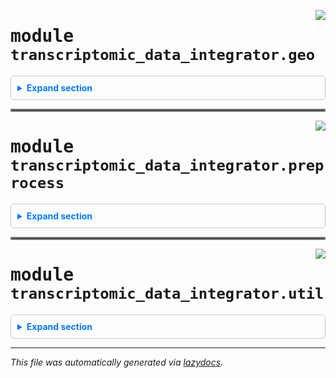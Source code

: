 <!-- markdownlint-disable -->


<a href="https://github.com/fogg-lab/transcriptomic-data-integrator/blob/main/src/transcriptomic_data_integrator/geo.py#L0"><img align="right" style="float:right;" src="https://img.shields.io/badge/-source-cccccc?style=flat-square"></a>

# <kbd>module</kbd> `transcriptomic_data_integrator.geo`


<details class="collapsible-section" style="border: 1px solid #ccc; border-radius: 5px; padding: 10px;">
  <summary class="collapsible-title" style="cursor: pointer; color: #007bff; font-weight: bold; margin: -10px; padding: 10px;">Expand section</summary>





---

<a href="https://github.com/fogg-lab/transcriptomic-data-integrator/blob/main/src/transcriptomic_data_integrator/geo.py#L18"><img align="right" style="float:right;" src="https://img.shields.io/badge/-source-cccccc?style=flat-square"></a>

## <kbd>function</kbd> `get_entrez_email`

```python
get_entrez_email()
```

Retrieve the email for NCBI API. 



**Returns:**
 
 - <b>`str`</b>:  The email address read from the email_for_ncbi_tracking.txt file within the package. 


---

<a href="https://github.com/fogg-lab/transcriptomic-data-integrator/blob/main/src/transcriptomic_data_integrator/geo.py#L32"><img align="right" style="float:right;" src="https://img.shields.io/badge/-source-cccccc?style=flat-square"></a>

## <kbd>function</kbd> `check_entrez_email`

```python
check_entrez_email(func)
```

Decorator to check and set the Entrez email if it is None. 



**Args:**
 
 - <b>`func`</b> (function):  The function to be decorated. 



**Returns:**
 
 - <b>`function`</b>:  The wrapped function. 


---

<a href="https://github.com/fogg-lab/transcriptomic-data-integrator/blob/main/src/transcriptomic_data_integrator/geo.py#L51"><img align="right" style="float:right;" src="https://img.shields.io/badge/-source-cccccc?style=flat-square"></a>

## <kbd>function</kbd> `accession_from_id`

```python
accession_from_id(
    geo_identifier,
    default_accession=None,
    exception_on_http_error=False,
    warn_on_http_error=True
)
```

Retrieve GEO accession given a GEO identifier. 



**Args:**
 
 - <b>`geo_identifier`</b> (str):  The GEO identifier for the query. 
 - <b>`exception_on_http_error`</b> (bool, optional):  If True, raise an exception on HTTP error. Defaults to False. 
 - <b>`warn_on_http_error`</b> (bool, optional):  If True, print a warning on HTTP error. Defaults to True. 



**Returns:**
 
 - <b>`str or None`</b>:  The corresponding GEO accession if found, else None. 


---

<a href="https://github.com/fogg-lab/transcriptomic-data-integrator/blob/main/src/transcriptomic_data_integrator/geo.py#L83"><img align="right" style="float:right;" src="https://img.shields.io/badge/-source-cccccc?style=flat-square"></a>

## <kbd>function</kbd> `id_from_accession`

```python
id_from_accession(
    geo_accession,
    exception_on_http_error=False,
    warn_on_http_error=True
)
```

Retrieve GEO identifier given a GEO accession. 



**Args:**
 
 - <b>`geo_accession`</b> (str):  The GEO accession for the query. 
 - <b>`exception_on_http_error`</b> (bool, optional):  If True, raise an exception on HTTP error. Defaults to False. 
 - <b>`warn_on_http_error`</b> (bool, optional):  If True, print a warning on HTTP error. Defaults to True. 



**Returns:**
 
 - <b>`str or None`</b>:  The corresponding GEO identifier if found, else None. 


---

<a href="https://github.com/fogg-lab/transcriptomic-data-integrator/blob/main/src/transcriptomic_data_integrator/geo.py#L109"><img align="right" style="float:right;" src="https://img.shields.io/badge/-source-cccccc?style=flat-square"></a>

## <kbd>function</kbd> `get_accessions_from_ids`

```python
get_accessions_from_ids(
    geo_ids,
    default_accession=None,
    exception_on_http_error=False,
    warn_on_http_error=True
)
```

Retrieve a list of GEO accessions given a list of GEO identifiers. 



**Args:**
 
 - <b>`geo_ids`</b> (list of str):  The GEO identifiers for the query. 
 - <b>`exception_on_http_error`</b> (bool, optional):  If True, raise an exception on HTTP error. Defaults to False. 
 - <b>`warn_on_http_error`</b> (bool, optional):  If True, print a warning on HTTP error. Defaults to True. 
 - <b>`default_accession`</b> (NoneType or str, optional):  Default value to use for study accession if it could not be found (e.g. None or "unknown"). 



**Returns:**
 
 - <b>`list of str`</b>:  The corresponding GEO accessions. 


---

<a href="https://github.com/fogg-lab/transcriptomic-data-integrator/blob/main/src/transcriptomic_data_integrator/geo.py#L127"><img align="right" style="float:right;" src="https://img.shields.io/badge/-source-cccccc?style=flat-square"></a>

## <kbd>function</kbd> `get_study_description`

```python
get_study_description(
    geo_id,
    exception_on_http_error=False,
    warn_on_http_error=True
)
```

Retrieve GEO study description given an identifier. 



**Args:**
 
 - <b>`geo_id`</b> (str):  The GEO identifier for the query. 
 - <b>`exception_on_http_error`</b> (bool, optional):  If True, raise an exception on HTTP error. Defaults to False. 
 - <b>`warn_on_http_error`</b> (bool, optional):  If True, print a warning on HTTP error. Defaults to True. 



**Returns:**
 
 - <b>`str or None`</b>:  The corresponding study description if found, else None. 


---

<a href="https://github.com/fogg-lab/transcriptomic-data-integrator/blob/main/src/transcriptomic_data_integrator/geo.py#L160"><img align="right" style="float:right;" src="https://img.shields.io/badge/-source-cccccc?style=flat-square"></a>

## <kbd>function</kbd> `get_descriptions_from_ids`

```python
get_descriptions_from_ids(
    geo_study_ids,
    convert_to_accessions=True,
    default_accession=None
)
```

Retrieve GEO study description given an identifier. 



**Args:**
 
 - <b>`geo_id`</b> (str):  The GEO identifier for the query. 
 - <b>`exception_on_http_error`</b> (bool, optional):  If True, raise an exception on HTTP error. Defaults to False. 
 - <b>`warn_on_http_error`</b> (bool, optional):  If True, print a warning on HTTP error. Defaults to True. 
 - <b>`default_accession`</b> (NoneType or str, optional):  Default value to use for study accession if it could not be found (e.g. None or "unknown"). 



**Returns:**
 
 - <b>`str or None`</b>:  The corresponding study description if found, else None. 


---

<a href="https://github.com/fogg-lab/transcriptomic-data-integrator/blob/main/src/transcriptomic_data_integrator/geo.py#L180"><img align="right" style="float:right;" src="https://img.shields.io/badge/-source-cccccc?style=flat-square"></a>

## <kbd>function</kbd> `search_geo`

```python
search_geo(
    query,
    db='gds',
    max_results=25,
    exception_on_http_error=False,
    warn_on_http_error=True
)
```

Retrieve a list of GEO identifiers given a search query. 



**Args:**
 
 - <b>`query`</b> (str):  The search query string. 
 - <b>`db`</b> (str, optional):  The database to search. Defaults to "gds." 
 - <b>`max_results`</b> (int, optional):  The maximum number of results to return. Defaults to 25. 
 - <b>`exception_on_http_error`</b> (bool, optional):  If True, raise an exception on HTTP error. Defaults to False. 
 - <b>`warn_on_http_error`</b> (bool, optional):  If True, print a warning on HTTP error. Defaults to True. 



**Returns:**
 
 - <b>`list`</b>:  List of GEO identifiers corresponding to the query. 


---

<a href="https://github.com/fogg-lab/transcriptomic-data-integrator/blob/main/src/transcriptomic_data_integrator/geo.py#L210"><img align="right" style="float:right;" src="https://img.shields.io/badge/-source-cccccc?style=flat-square"></a>

## <kbd>function</kbd> `download_geo_expression_data`

```python
download_geo_expression_data(gse: GSE, output_dir=None, timeout=10)
```

Download raw microarray data or RNASeq counts from a GEO accession. 



**Args:**
 
 - <b>`gse`</b> (GEOparse.GEOTypes.GSE):  The GEO series object. 
 - <b>`output_dir`</b> (str, optional):  The directory to save the raw data.  Defaults to None (save to current working directory). 
 - <b>`timeout`</b> (int, optional):  The timeout in seconds for the HTTP request. Defaults to 10. 


---

<a href="https://github.com/fogg-lab/transcriptomic-data-integrator/blob/main/src/transcriptomic_data_integrator/geo.py#L252"><img align="right" style="float:right;" src="https://img.shields.io/badge/-source-cccccc?style=flat-square"></a>

## <kbd>function</kbd> `get_geo_clinical_characteristics`

```python
get_geo_clinical_characteristics(gse: GSE, output_file=None)
```

Parse clinical data from a GEO accession. 



**Args:**
 
 - <b>`gse`</b> (GEOparse.GEOTypes.GSE):  The GEO series object. 
 - <b>`output_file`</b> (str, Optional):  The file to save the clinical data. Defaults to None.  If None, file is saved to {accession}_clinical_data.tsv in current working directory. 


---

<a href="https://github.com/fogg-lab/transcriptomic-data-integrator/blob/main/src/transcriptomic_data_integrator/geo.py#L318"><img align="right" style="float:right;" src="https://img.shields.io/badge/-source-cccccc?style=flat-square"></a>

## <kbd>function</kbd> `weighted_average_group`

```python
weighted_average_group(df, weights)
```

Aggregates groups of rows in a Pandas DataFrame using a weighted average. 



**Args:**
 
 - <b>`df`</b> (pd.DataFrame):  Input DataFrame containing the data. 
 - <b>`weights`</b> (list):  List of weights corresponding to the rows of the DataFrame. 



**Returns:**
 
 - <b>`result`</b> (pd.DataFrame):  Aggregated DataFrame with weighted averages. 


---

<a href="https://github.com/fogg-lab/transcriptomic-data-integrator/blob/main/src/transcriptomic_data_integrator/geo.py#L344"><img align="right" style="float:right;" src="https://img.shields.io/badge/-source-cccccc?style=flat-square"></a>

## <kbd>function</kbd> `clean_gpl_annotation_column_values`

```python
clean_gpl_annotation_column_values(annotation_column: Series) → Series
```

Ensure all values in the annotation column are strings using ' // ' as separator. 



**Args:**
 
 - <b>`annotation_column`</b> (pandas.Series):  The annotation column. 

**Returns:**
 
 - <b>`pandas.Series`</b>:  The cleaned annotation column. 


---

<a href="https://github.com/fogg-lab/transcriptomic-data-integrator/blob/main/src/transcriptomic_data_integrator/geo.py#L357"><img align="right" style="float:right;" src="https://img.shields.io/badge/-source-cccccc?style=flat-square"></a>

## <kbd>function</kbd> `get_gene_mapper`

```python
get_gene_mapper(gpl: GPL) → dict
```

raise exception if annotation not parsable 


---

<a href="https://github.com/fogg-lab/transcriptomic-data-integrator/blob/main/src/transcriptomic_data_integrator/geo.py#L405"><img align="right" style="float:right;" src="https://img.shields.io/badge/-source-cccccc?style=flat-square"></a>

## <kbd>function</kbd> `map_probes_to_genes`

```python
map_probes_to_genes(expression_df, gse: GSE)
```

Map probes to genes. The identifiers used for genes will either be symbols,  Entrez IDs, or Ensembl IDs, depending on what the platform annotation table contains. 



**Args:**
 
 - <b>`expression_df`</b> (pandas.DataFrame):  Expression data. 
 - <b>`gse`</b> (GEOparse.GEOTypes.GSE):  The GEO series object. 



**Returns:**
 
 - <b>`pandas.DataFrame`</b>:  Expression data with probes mapped to genes. 



**Notes:**

> This function maps probes to genes using the platform annotation, then aggregates the expression data for each gene using a weighted average. The weights are calculated as 1 / n, where n is the number of genes associated with each probe. This is performed to avoid biasing the average towards probes with more genes. 


---

<a href="https://github.com/fogg-lab/transcriptomic-data-integrator/blob/main/src/transcriptomic_data_integrator/geo.py#L452"><img align="right" style="float:right;" src="https://img.shields.io/badge/-source-cccccc?style=flat-square"></a>

## <kbd>function</kbd> `extract_gsm`

```python
extract_gsm(column_name: str)
```

Extract a GSM sample name from a given string, or return the original string if not found. 


---

<a href="https://github.com/fogg-lab/transcriptomic-data-integrator/blob/main/src/transcriptomic_data_integrator/geo.py#L457"><img align="right" style="float:right;" src="https://img.shields.io/badge/-source-cccccc?style=flat-square"></a>

## <kbd>function</kbd> `clean_geo_sample_columns`

```python
clean_geo_sample_columns(expr_df: DataFrame)
```

Clean the sample columns of a GEO expression matrix. 



**Args:**
 
 - <b>`expr_df`</b> (pandas.DataFrame):  The expression matrix. 



**Returns:**
 
 - <b>`pandas.DataFrame`</b>:  The expression matrix with cleaned sample columns. 





</details>


<hr style="border:2px solid gray">


<a href="https://github.com/fogg-lab/transcriptomic-data-integrator/blob/main/src/transcriptomic_data_integrator/preprocess.py#L0"><img align="right" style="float:right;" src="https://img.shields.io/badge/-source-cccccc?style=flat-square"></a>

# <kbd>module</kbd> `transcriptomic_data_integrator.preprocess`

<details class="collapsible-section" style="border: 1px solid #ccc; border-radius: 5px; padding: 10px;">
  <summary class="collapsible-title" style="cursor: pointer; color: #007bff; font-weight: bold; margin: -10px; padding: 10px;">Expand section</summary>



Transcriptomic data preprocessing module. 

Functions: 
- normalize_microarray: Normalize microarray expression data in a directory containing CEL.gz files. 
- normalize_rnaseq: Normalize RNA-seq expression data given a file containing raw counts. 
- normalize: Normalize microarray or RNASeq expression data. 
- load_genes_from_file: Read genes from a text file with one gene symbol per line. 
- get_genes_from_msig_set: Fetches genes associated with a given gene set name from MSigDB. 
- convert_genes: Converts a list of genes between different gene identifier formats. 
- select_rows: Select rows in a DataFrame. 
- drop_nan_row_indices: Drop rows where the row index is NaN in an expression matrix. 
- clean_clinical_data: Get filtered and cleaned clinical data table based on a filter specification. 
- join_expression_matrices: Concatenate two or more expression matrices with the same row names. 
- join_and_batch: Join expression matrices, join clinical data tables, and assign batches. 
- batch_correction: Perform batch correction on expression data. 


---

<a href="https://github.com/fogg-lab/transcriptomic-data-integrator/blob/main/src/transcriptomic_data_integrator/preprocess.py#L42"><img align="right" style="float:right;" src="https://img.shields.io/badge/-source-cccccc?style=flat-square"></a>

## <kbd>function</kbd> `normalize_microarray`

```python
normalize_microarray(input_dir, output_file, remove_cel_dir=False)
```

Normalize microarray expression data given a directory containing CEL.gz files. 



**Args:**
 
 - <b>`input_dir`</b> (str):  Path to the directory containing CEL.gz files. 
 - <b>`output_file`</b> (str):  Path to the output file. 
 - <b>`remove_cel_dir`</b> (bool, optional):  If True, remove the input directory after normalization.  Defaults to False. 


---

<a href="https://github.com/fogg-lab/transcriptomic-data-integrator/blob/main/src/transcriptomic_data_integrator/preprocess.py#L61"><img align="right" style="float:right;" src="https://img.shields.io/badge/-source-cccccc?style=flat-square"></a>

## <kbd>function</kbd> `normalize_rnaseq`

```python
normalize_rnaseq(expression_file, clinical_file, output_file)
```

Normalize RNA-seq expression data given a file containing raw counts. 



**Args:**
 
 - <b>`expression_file`</b> (str):  Path to the input file containing raw counts. 
 - <b>`clinical_file`</b> (str):  Path to the input file containing clinical data. 
 - <b>`output_file`</b> (str):  Path to the output file. 


---

<a href="https://github.com/fogg-lab/transcriptomic-data-integrator/blob/main/src/transcriptomic_data_integrator/preprocess.py#L76"><img align="right" style="float:right;" src="https://img.shields.io/badge/-source-cccccc?style=flat-square"></a>

## <kbd>function</kbd> `normalize`

```python
normalize(input_path, output_file, clinical_file=None)
```

Normalize microarray or RNASeq expression data. 



**Args:**
 
 - <b>`input_path`</b> (str):  Path to the input file (for RNASeq) or directory (for microarray). 
 - <b>`output_file`</b> (str):  Path to the output file. 
 - <b>`clinical_file`</b> (str, optional):  Path to the input file containing clinical data.  Not required for microarray. 


---

<a href="https://github.com/fogg-lab/transcriptomic-data-integrator/blob/main/src/transcriptomic_data_integrator/preprocess.py#L91"><img align="right" style="float:right;" src="https://img.shields.io/badge/-source-cccccc?style=flat-square"></a>

## <kbd>function</kbd> `load_genes_from_file`

```python
load_genes_from_file(filename)
```

Read genes from a text file with one gene symbol per line. 



**Args:**
 
 - <b>`filename`</b> (str):  Path to the text file containing gene symbols. 



**Returns:**
 
 - <b>`list`</b>:  List of gene symbols. 


---

<a href="https://github.com/fogg-lab/transcriptomic-data-integrator/blob/main/src/transcriptomic_data_integrator/preprocess.py#L106"><img align="right" style="float:right;" src="https://img.shields.io/badge/-source-cccccc?style=flat-square"></a>

## <kbd>function</kbd> `get_genes_from_msig_set`

```python
get_genes_from_msig_set(gene_set_name, species='human')
```

Fetches the genes associated with a given gene set name from the MSigDB (e.g, NABA_MATRISOME). 

This function constructs a URL for the specified gene set name and species, then performs a GET request to fetch the associated genes in JSON format from the Molecular Signatures Database (MSigDB). 



**Args:**
 
 - <b>`gene_set_name`</b> (str):  The name of the gene set for which to fetch the associated genes. 
 - <b>`species`</b> (str, optional):  The species for which to fetch the gene set. Defaults to "human". 



**Returns:**
 
 - <b>`list[str]`</b>:  A list of gene symbols associated with the specified gene set name. 



**Raises:**
 
 - <b>`HTTPError`</b>:  If the GET request to the MSigDB results in an error. 


---

<a href="https://github.com/fogg-lab/transcriptomic-data-integrator/blob/main/src/transcriptomic_data_integrator/preprocess.py#L128"><img align="right" style="float:right;" src="https://img.shields.io/badge/-source-cccccc?style=flat-square"></a>

## <kbd>function</kbd> `convert_genes`

```python
convert_genes(
    genes: Iterable,
    in_format: str,
    out_format: str,
    species: str = 'human',
    returnall: bool = False
) → Series
```

Converts a list of genes between formats 'entrezgene', 'ensembl.gene', and 'symbol'. 



**Args:**
 
 - <b>`genes`</b> (Union[List, pd.Series]):  A list of genes. 
 - <b>`in_format`</b> (str):  The format of the input genes. 
 - <b>`out_format`</b> (str):  The format of the output genes. 
 - <b>`species`</b> (str, optional):  The species of the genes. Defaults to "human". 
 - <b>`returnall`</b> (bool, optional):  Whether to return return complete lists of duplicate  or missing query terms. Defaults to False. 



**Returns:**
 
 - <b>`pd.Series`</b>:  Query results. Index is the input genes, values are the output genes. 


---

<a href="https://github.com/fogg-lab/transcriptomic-data-integrator/blob/main/src/transcriptomic_data_integrator/preprocess.py#L159"><img align="right" style="float:right;" src="https://img.shields.io/badge/-source-cccccc?style=flat-square"></a>

## <kbd>function</kbd> `select_rows`

```python
select_rows(df, values, column=None)
```

Select rows in DataFrame. 



**Args:**
 
 - <b>`df`</b> (pandas.DataFrame):  The data frame. 
 - <b>`values`</b> (list):  The values to select (e.g., ["A2M","A2ML1","ABI3BP"]). 
 - <b>`column`</b> (str, optional):  The column name (e.g., "gene_symbol"). If None, the index is used. 



**Returns:**
 
 - <b>`pandas.DataFrame`</b>:  The selected rows. 



**Example:**
 ``` import transcriptomic_data_integrator as tdi```
    >>> expression_df = pd.DataFrame({"GSM1234": [3.452, 4.123, 5.678, 6.789],
                                       "GSM5678": [1.234, 2.345, 3.456, 4.567]})
    >>> expression_df.index = ["A1BG", "A2M", "CA10", "SEMA6B"]
    >>> expression_df.index.name = "symbol"
    >>> matrisome_genes = tdi.preprocess.get_genes_from_msig_set("NABA_MATRISOME")
    >>> matrisome_expression_df = tdi.preprocess.select_rows(expression_df, matrisome_genes)
    >>> matrisome_expression_df
             GSM1234 GSM5678
    symbol
        A2M    4.123   2.345
    SEMA6B    6.789   4.567



---

<a href="https://github.com/fogg-lab/transcriptomic-data-integrator/blob/main/src/transcriptomic_data_integrator/preprocess.py#L190"><img align="right" style="float:right;" src="https://img.shields.io/badge/-source-cccccc?style=flat-square"></a>

## <kbd>function</kbd> `drop_nan_row_indices`

```python
drop_nan_row_indices(expr_df: DataFrame)
```

Drop rows where the row index is NaN. 



**Args:**
 
 - <b>`expr_df`</b> (pandas.DataFrame):  The expression matrix. 



**Returns:**
 
 - <b>`pandas.DataFrame`</b>:  The expression matrix with NaN rows dropped. 


---

<a href="https://github.com/fogg-lab/transcriptomic-data-integrator/blob/main/src/transcriptomic_data_integrator/preprocess.py#L202"><img align="right" style="float:right;" src="https://img.shields.io/badge/-source-cccccc?style=flat-square"></a>

## <kbd>function</kbd> `clean_clinical_data`

```python
clean_clinical_data(
    clinical_df: DataFrame,
    specification: dict,
    ignore_case: bool = True,
    drop_no_match_samples: bool = True
) → (<class 'DataFrame'>, <class 'DataFrame'>)
```

Get filtered and cleaned clinical data table based on a filter specification.  The specification contains column names the patterns to extract values for each column.  When multiple patterns match, (e.g. "disease" and "no disease"), the longer match is chosen. 



**Args:**
 
 - <b>`clinical_df`</b> (pd.DataFrame):  The clinical data table. 
 - <b>`specification`</b> (dict):  The filter specification. 
 - <b>`Example`</b>:  `specification={'condition': ['tumor', 'normal'], 'age': [r'\d+']}` 
 - <b>`ignore_case`</b> (bool, optional):  Whether to ignore case when matching patterns. Defaults to True. 
 - <b>`drop_no_match_samples`</b> (bool, optional):  Whether to drop samples that do not match any patterns  for any column. Defaults to True. 



**Returns:**
 
 - <b>`pd.DataFrame`</b>:  The filtered and cleaned clinical data table. 



**Raises:**
 
 - <b>`ValueError`</b>:  If a column name in the specification is not in the clinical data table. 
 - <b>`ValueError`</b>:  If a pattern in the specification is not a valid regular expression. 
 - <b>`ValueError`</b>:  If no patterns match one of the values in a column and  



**Example:**
 ``` import transcriptomic_data_integrator as tdi```
    >>> import pandas as pd
    >>> clinical_df = pd.DataFrame({
             "condition": ["cns tumor tissue", "normal tissue", "normal tissue", "tumor tissue"],
             "age": ["45", "50 yo", "eta: 55 anni", "75 years old"],
             "organism": ["homosapiens", "homosapiens", "homosapiens", "homosapiens"]},
             index=["sample1", "sample2", "sample3", "sample4"])
    >>> clinical_df.index.name = "sample_name"
    >>> specification = {'condition': ['tumor', 'normal'], 'patient_age': [r'\d+']}
    >>> cleaned_clinical_df = tdi.preprocess.clean_clinical_data(clinical_df, specification)
    >>> print(cleaned_clinical_df)
                     condition patient_age
         sample_name                      
         sample1         tumor          45
         sample2        normal          50
         sample3        normal          55
         sample4         tumor          75



---

<a href="https://github.com/fogg-lab/transcriptomic-data-integrator/blob/main/src/transcriptomic_data_integrator/preprocess.py#L282"><img align="right" style="float:right;" src="https://img.shields.io/badge/-source-cccccc?style=flat-square"></a>

## <kbd>function</kbd> `join_expression_matrices`

```python
join_expression_matrices(expression_dataframes: List[DataFrame])
```

Concatenate two expression matrices with the same row names. 



**Args:**
 
 - <b>`expression_dataframes`</b> (list[pd.DataFrame]):  A list of expression matrices. 



**Returns:**
 
 - <b>`pd.DataFrame`</b>:  The concatenated expression matrix. 



**Raises:**
 
 - <b>`ValueError`</b>:  If the expression matrices do not all have the same index (row names). 


---

<a href="https://github.com/fogg-lab/transcriptomic-data-integrator/blob/main/src/transcriptomic_data_integrator/preprocess.py#L303"><img align="right" style="float:right;" src="https://img.shields.io/badge/-source-cccccc?style=flat-square"></a>

## <kbd>function</kbd> `join_and_batch`

```python
join_and_batch(
    expression_dataframes: List[DataFrame],
    clinical_dataframes: List[DataFrame]
) → (<class 'DataFrame'>, <class 'DataFrame'>)
```

Join expression matrices, join the corresponding clinical data tables, and assign batches. 

 This function adds a batch column to the joined clinical table and assigns batch numbers.  For instance, if we have `batches([expr_df1, expr_df2], [clin_df1, clin_df2])`,  samples in `expr_df1`/`clin_df1` are batch 1 and samples in `expr_df2`/`clin_df2` are batch 2. 



**Args:**
 
     - <b>`expression_dataframes`</b> (list[pd.DataFrame]):  A list of expression matrices. 
     - <b>`clinical_dataframes`</b> (list[pd.DataFrame]):  A list of clinical data tables. 



**Returns:**
 
     - <b>`pd.DataFrame`</b>:  The joined expression matrix. 
     - <b>`pd.DataFrame`</b>:  The joined clinical data table. 



**Raises:**
 
     - <b>`ValueError`</b>:  If the column names in an expression matrix do not match the index (row names)  in the clinical data table. 
     - <b>`ValueError`</b>:  If the clinical data tables do not all have the same column names. 



**Example:**
 ``` import transcriptomic_data_integrator as tdi```
        >>> import pandas as pd
        >>> # Dummy expression dataframes
        >>> expr_df1 = pd.DataFrame({"sample1": [1, 2], "sample2": [3, 4]},
                                     index=["gene1", "gene2"])
        >>> expr_df2 = pd.DataFrame({"sample3": [5, 6], "sample4": [7, 8]},
                                     index=["gene1", "gene2"])
        >>> expr_df3 = pd.DataFrame({"sample5": [9, 10], "sample6": [11, 12]},
                                     index=["gene1", "gene2"])
        >>> # Dummy clinical dataframes
        >>> clinical_df1 = pd.DataFrame({"condition": ["tumor", "normal"]},
                                         index=["sample1", "sample2"])
        >>> clinical_df2 = pd.DataFrame({"condition": ["normal", "tumor"]},
                                         index=["sample3", "sample4"])
        >>> clinical_df3 = pd.DataFrame({"condition": ["tumor", "tumor"]},
                                         index=["sample5", "sample6"])
        >>> # Lists of expression and clinical dataframes
        >>> expression_dataframes = [expr_df1, expr_df2, expr_df3]
        >>> clinical_dataframes = [clinical_df1, clinical_df2, clinical_df3]
        >>> # Using the batches function
        >>> expr_joined, clinical_joined = tdi.preprocess.batches(expression_dataframes,
                                                                   clinical_dataframes)
        >>> print("Joined Expression Matrix:")
        >>> print(expr_joined)
        >>> print("
Joined Clinical Data Table:")
        >>> print(clinical_joined)
             Joined Expression Matrix:
                    sample1  sample2  sample3  sample4  sample5  sample6
             gene1        1        3        5        7        9       11
             gene2        2        4        6        8       10       12

             Joined Clinical Data Table:
                     condition  batch
             sample1     tumor      1
             sample2    normal      1
             sample3    normal      2
             sample4     tumor      2
             sample5     tumor      3
             sample6     tumor      3
    



---

<a href="https://github.com/fogg-lab/transcriptomic-data-integrator/blob/main/src/transcriptomic_data_integrator/preprocess.py#L389"><img align="right" style="float:right;" src="https://img.shields.io/badge/-source-cccccc?style=flat-square"></a>

## <kbd>function</kbd> `batch_correction`

```python
batch_correction(
    expression_file: str,
    clinical_file: str,
    variable: str,
    data_type: str,
    factor_levels: List[str],
    output_file: str
)
```

Perform batch correction on expression data. 



**Args:**
 
 - <b>`expression_file`</b> (str):  Path to the input file containing expression data. 
 - <b>`clinical_file`</b> (str):  Path to the input file containing clinical data. 
 - <b>`variable`</b> (str):  The column in the clinical data table to use for batch correction. 
 - <b>`data_type`</b> (str):  The data type of the expression data (microarray or RNASeq). 
 - <b>`factor_levels`</b> (list[str]):  The factor levels of the variable to use for batch correction.  This is used to validate that the clinical data table has the correct factor levels. 
 - <b>`output_file`</b> (str):  Path to the output file. 



**Raises:**
 
 - <b>`ValueError`</b>:  If the clinical data table does not have the correct factor levels. 
 - <b>`ValueError`</b>:  If the data type is not "microarray" or "RNASeq". 
 - <b>`ValueError`</b>:  If the variable is not in the clinical data table. 
 - <b>`ValueError`</b>:  If the column names in the expression data do not match the row names  in the clinical data table. 




</details>


<hr style="border:2px solid gray">


<a href="https://github.com/fogg-lab/transcriptomic-data-integrator/blob/main/src/transcriptomic_data_integrator/util.py#L0"><img align="right" style="float:right;" src="https://img.shields.io/badge/-source-cccccc?style=flat-square"></a>

# <kbd>module</kbd> `transcriptomic_data_integrator.util`


<details class="collapsible-section" style="border: 1px solid #ccc; border-radius: 5px; padding: 10px;">
  <summary class="collapsible-title" style="cursor: pointer; color: #007bff; font-weight: bold; margin: -10px; padding: 10px;">Expand section</summary>




---

<a href="https://github.com/fogg-lab/transcriptomic-data-integrator/blob/main/src/transcriptomic_data_integrator/util.py#L4"><img align="right" style="float:right;" src="https://img.shields.io/badge/-source-cccccc?style=flat-square"></a>

## <kbd>function</kbd> `is_valid_tar_member`

```python
is_valid_tar_member(member: TarInfo, target_dir: str) → bool
```

Check if a tar member is safe to extract. `target_dir` should be an absolute path. 



**Args:**
 
 - <b>`member`</b> (tarfile.TarInfo):  The tar member to check. 
 - <b>`target_dir`</b> (str):  The absolute path to the target directory. 



**Returns:**
 
 - <b>`bool`</b>:  True if the tar member is safe to extract, False otherwise. 


---

<a href="https://github.com/fogg-lab/transcriptomic-data-integrator/blob/main/src/transcriptomic_data_integrator/util.py#L17"><img align="right" style="float:right;" src="https://img.shields.io/badge/-source-cccccc?style=flat-square"></a>

## <kbd>function</kbd> `extract_tar`

```python
extract_tar(tar_file, target_dir, delete_tar=False)
```

Extract a tar file to a target directory. 



**Args:**
 
 - <b>`tar_file`</b> (str):  Path to the tar file. 
 - <b>`target_dir`</b> (str):  Path to the target directory. 
 - <b>`delete_tar`</b> (bool, optional):  If True, delete the tar file after extraction. Defaults to False. 




</details>

---

_This file was automatically generated via [lazydocs](https://github.com/ml-tooling/lazydocs)._
